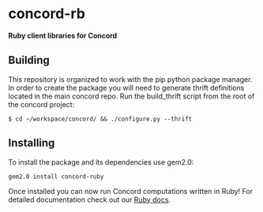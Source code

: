 # concord-rb

**Ruby client libraries for Concord**

## Building

This repository is organized to work with the pip python package manager.
In order to create the package you will need to generate thrift definitions 
located in the main concord repo. Run the build_thrift script from the
root of the concord project:
```
$ cd ~/workspace/concord/ && ./configure.py --thrift
```

## Installing 

To install the package and its dependencies use gem2.0:
```
gem2.0 install concord-ruby
```

Once installed you can now run Concord computations written in Ruby! For detailed
documentation check out our
[Ruby docs](http://concord.io/docs/reference/ruby_client.html).

